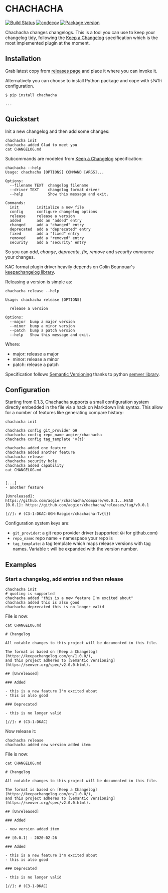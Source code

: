 # CHACHACHA

[![Build Status](https://travis-ci.org/aogier/chachacha.svg?branch=master)](https://travis-ci.org/aogier/chachacha)
[![codecov](https://codecov.io/gh/aogier/chachacha/branch/master/graph/badge.svg)](https://codecov.io/gh/aogier/chachacha)
[![Package version](https://badge.fury.io/py/chachacha.svg)](https://pypi.org/project/chachacha)

Chachacha changes changelogs. This is a tool you can use to keep your changelog tidy,
following the [Keep a Changelog](https://keepachangelog.com/en/1.0.0/)
specification which is the most implemented plugin at the moment.

## Installation

Grab latest copy from [releases page](https://github.com/aogier/chachacha/releases)
and place it where you can invoke it.

Alternatively you can choose to install Python package and cope with `$PATH` configuration.

```console
$ pip install chachacha

...
```

## Quickstart

Init a new changelog and then add some changes:

```shell
chachacha init
chachacha added Glad to meet you
cat CHANGELOG.md
```

Subcommands are modeled from [Keep a Changelog](https://keepachangelog.com/en/1.0.0/)
specification:

```shell
chachacha --help
Usage: chachacha [OPTIONS] COMMAND [ARGS]...

Options:
  --filename TEXT  changelog filename
  --driver TEXT    changelog format driver
  --help           Show this message and exit.

Commands:
  init        initialize a new file
  config      configure changelog options
  release     release a version
  added       add an "added" entry
  changed     add a "changed" entry
  deprecated  add a "deprecated" entry
  fixed       add a "fixed" entry
  removed     add a "removed" entry
  security    add a "security" entry
```

So you can *add*, *change*, *deprecate*, *fix*, *remove* and *security
announce* your changes.

KAC format plugin driver heavily depends on Colin Bounouar's
[keepachangelog library](https://github.com/Colin-b/keepachangelog).

Releasing a version is simple as:

```shell
chachacha release --help

Usage: chachacha release [OPTIONS]

  release a version

Options:
  --major  bump a major version
  --minor  bump a minor version
  --patch  bump a patch version
  --help   Show this message and exit.
```

Where:

* major: release a major
* minor: release a minor
* patch: release a patch

Specification follows [Semantic Versioning](https://semver.org/spec/v2.0.0.html)
thanks to python [semver library](https://python-semver.readthedocs.io/en/latest/).

## Configuration

Starting from 0.1.3, Chachacha supports a small configuration system directly
embedded in the file via a hack on Markdown link syntax. This allow for
a number of features like generating compare history:

```shell
chachacha init

chachacha config git_provider GH
chachacha config repo_name aogier/chachacha
chachacha config tag_template 'v{t}'

chachacha added one feature
chachacha added another feature
chachacha release
chachacha security hole
chachacha added capability
cat CHANGELOG.md


[...]
- another feature

[Unreleased]: https://github.com/aogier/chachacha/compare/v0.0.1...HEAD
[0.0.1]: https://github.com/aogier/chachacha/releases/tag/v0.0.1

[//]: # (C3-1-DKAC-GGH-Raogier/chachacha-Tv{t})
```
Configuration system keys are:

* `git_provider`: a git repo provider driver (supported: `GH` for github.com)
* `repo_name`: repo name + namespace your repo is
* `tag_template`: a tag template which maps release versions with tag names.
  Variable `t` will be expanded with the version number.

## Examples

### Start a changelog, add entries and then release

```shell
chachacha init
# quoting is supported
chachacha added "this is a new feature I'm excited about"
chachacha added this is also good
chachacha deprecated this is no longer valid
```

File is now:

```shell
cat CHANGELOG.md

# Changelog

All notable changes to this project will be documented in this file.

The format is based on [Keep a Changelog](https://keepachangelog.com/en/1.0.0/),
and this project adheres to [Semantic Versioning](https://semver.org/spec/v2.0.0.html).

## [Unreleased]

### Added

- this is a new feature I'm excited about
- this is also good

### Deprecated

- this is no longer valid

[//]: # (C3-1-DKAC)
```

Now release it:

```shell
chachacha release
chachacha added new version added item
```

File is now:

```
cat CHANGELOG.md

# Changelog

All notable changes to this project will be documented in this file.

The format is based on [Keep a Changelog](https://keepachangelog.com/en/1.0.0/),
and this project adheres to [Semantic Versioning](https://semver.org/spec/v2.0.0.html).

## [Unreleased]

### Added

- new version added item

## [0.0.1] - 2020-02-26

### Added

- this is a new feature I'm excited about
- this is also good

### Deprecated

- this is no longer valid

[//]: # (C3-1-DKAC)
```